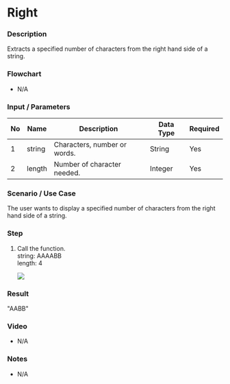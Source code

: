 # Right

### Description

Extracts a specified number of characters from the right hand side of a string.

### Flowchart

- N/A 

### Input / Parameters

| No | Name | Description | Data Type | Required |
| ------ | ------ | ------ |------ | ------ |
| 1 | string | Characters, number or words. | String | Yes  |
| 2 | length | Number of character needed. | Integer | Yes |

### Scenario / Use Case

The user wants to display a specified number of characters from the right hand side of a string.</br>

### Step

1. Call the function.<br>
    string: AAAABB<br />
    length: 4<br />

   ![](../../../../document/function/String/right/right-step-1.png?raw=true)

### Result

"AABB"

### Video

- N/A

<!--[![Video](http://i.imgur.com/Ot5DWAW.png)](https://youtu.be/StTqXEQ2l-Y?t=35s)-->

### Notes

- N/A